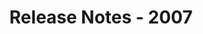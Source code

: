 ﻿---
title: Release Notes - 2007
description: "Release Notes - 2007 – learn about the latest updates and fixes."
type: docs
weight: 140
url: /java/release-notes-2007/
---


